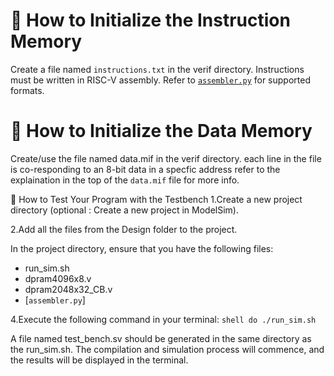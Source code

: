 # 📝 How to Initialize the Instruction Memory
Create a file named `instructions.txt` in the verif directory.
Instructions must be written in RISC-V assembly. Refer to [`assembler.py`](assembler.py) for supported formats.

# 📝 How to Initialize the Data Memory
Create/use the file named data.mif in the verif directory.
each line in the file is co-responding to an 8-bit data in a specfic address
refer to the explaination in the top of the `data.mif` file for more info.

🧪 How to Test Your Program with the Testbench
1.Create a new project directory (optional : Create a new project in ModelSim).

2.Add all the files from the Design folder to the project.

In the project directory, ensure that you have the following files:

- run_sim.sh
- dpram4096x8.v
- dpram2048x32_CB.v
- [`assembler.py`]

4.Execute the following command in your terminal:
    ```shell
    do ./run_sim.sh
    ```

A file named test_bench.sv should be generated in the same directory
as the run_sim.sh.
The compilation and simulation process will commence, and the results will be displayed in the terminal.



